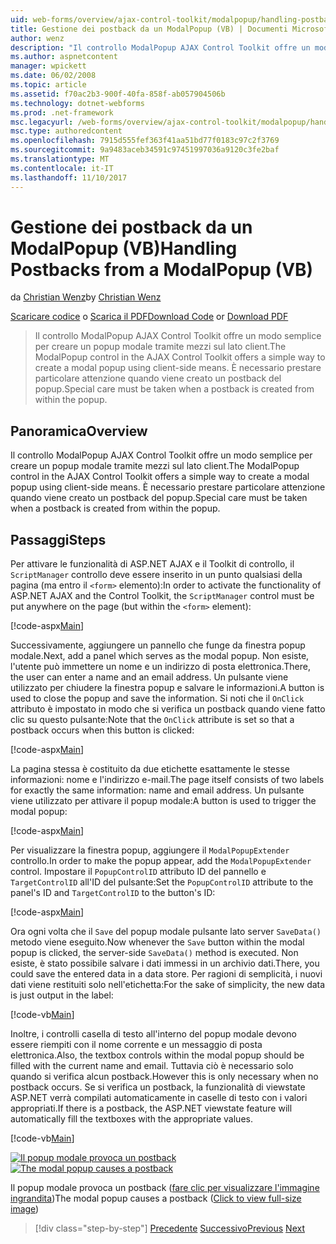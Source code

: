 ```yaml
---
uid: web-forms/overview/ajax-control-toolkit/modalpopup/handling-postbacks-from-a-modalpopup-vb
title: Gestione dei postback da un ModalPopup (VB) | Documenti Microsoft
author: wenz
description: "Il controllo ModalPopup AJAX Control Toolkit offre un modo semplice per creare un popup modale tramite mezzi sul lato client. È necessario prestare particolare attenzione quando un pos..."
ms.author: aspnetcontent
manager: wpickett
ms.date: 06/02/2008
ms.topic: article
ms.assetid: f70ac2b3-900f-40fa-858f-ab057904506b
ms.technology: dotnet-webforms
ms.prod: .net-framework
msc.legacyurl: /web-forms/overview/ajax-control-toolkit/modalpopup/handling-postbacks-from-a-modalpopup-vb
msc.type: authoredcontent
ms.openlocfilehash: 7915d555fef363f41aa51bd77f0183c97c2f3769
ms.sourcegitcommit: 9a9483aceb34591c97451997036a9120c3fe2baf
ms.translationtype: MT
ms.contentlocale: it-IT
ms.lasthandoff: 11/10/2017
---
```

<a name="handling-postbacks-from-a-modalpopup-vb"></a><span data-ttu-id="b2eb3-104">Gestione dei postback da un ModalPopup (VB)</span><span class="sxs-lookup"><span data-stu-id="b2eb3-104">Handling Postbacks from a ModalPopup (VB)</span></span>
====================
<span data-ttu-id="b2eb3-105">da [Christian Wenz](https://github.com/wenz)</span><span class="sxs-lookup"><span data-stu-id="b2eb3-105">by [Christian Wenz](https://github.com/wenz)</span></span>

<span data-ttu-id="b2eb3-106">[Scaricare codice](http://download.microsoft.com/download/2/4/0/24052038-f942-4336-905b-b60ae56f0dd5/ModalPopup3.vb.zip) o [Scarica il PDF](http://download.microsoft.com/download/b/6/a/b6ae89ee-df69-4c87-9bfb-ad1eb2b23373/modalpopup3VB.pdf)</span><span class="sxs-lookup"><span data-stu-id="b2eb3-106">[Download Code](http://download.microsoft.com/download/2/4/0/24052038-f942-4336-905b-b60ae56f0dd5/ModalPopup3.vb.zip) or [Download PDF](http://download.microsoft.com/download/b/6/a/b6ae89ee-df69-4c87-9bfb-ad1eb2b23373/modalpopup3VB.pdf)</span></span>

> <span data-ttu-id="b2eb3-107">Il controllo ModalPopup AJAX Control Toolkit offre un modo semplice per creare un popup modale tramite mezzi sul lato client.</span><span class="sxs-lookup"><span data-stu-id="b2eb3-107">The ModalPopup control in the AJAX Control Toolkit offers a simple way to create a modal popup using client-side means.</span></span> <span data-ttu-id="b2eb3-108">È necessario prestare particolare attenzione quando viene creato un postback del popup.</span><span class="sxs-lookup"><span data-stu-id="b2eb3-108">Special care must be taken when a postback is created from within the popup.</span></span>


## <a name="overview"></a><span data-ttu-id="b2eb3-109">Panoramica</span><span class="sxs-lookup"><span data-stu-id="b2eb3-109">Overview</span></span>

<span data-ttu-id="b2eb3-110">Il controllo ModalPopup AJAX Control Toolkit offre un modo semplice per creare un popup modale tramite mezzi sul lato client.</span><span class="sxs-lookup"><span data-stu-id="b2eb3-110">The ModalPopup control in the AJAX Control Toolkit offers a simple way to create a modal popup using client-side means.</span></span> <span data-ttu-id="b2eb3-111">È necessario prestare particolare attenzione quando viene creato un postback del popup.</span><span class="sxs-lookup"><span data-stu-id="b2eb3-111">Special care must be taken when a postback is created from within the popup.</span></span>

## <a name="steps"></a><span data-ttu-id="b2eb3-112">Passaggi</span><span class="sxs-lookup"><span data-stu-id="b2eb3-112">Steps</span></span>

<span data-ttu-id="b2eb3-113">Per attivare le funzionalità di ASP.NET AJAX e il Toolkit di controllo, il `ScriptManager` controllo deve essere inserito in un punto qualsiasi della pagina (ma entro il `<form>` elemento):</span><span class="sxs-lookup"><span data-stu-id="b2eb3-113">In order to activate the functionality of ASP.NET AJAX and the Control Toolkit, the `ScriptManager` control must be put anywhere on the page (but within the `<form>` element):</span></span>

[!code-aspx[Main](handling-postbacks-from-a-modalpopup-vb/samples/sample1.aspx)]

<span data-ttu-id="b2eb3-114">Successivamente, aggiungere un pannello che funge da finestra popup modale.</span><span class="sxs-lookup"><span data-stu-id="b2eb3-114">Next, add a panel which serves as the modal popup.</span></span> <span data-ttu-id="b2eb3-115">Non esiste, l'utente può immettere un nome e un indirizzo di posta elettronica.</span><span class="sxs-lookup"><span data-stu-id="b2eb3-115">There, the user can enter a name and an email address.</span></span> <span data-ttu-id="b2eb3-116">Un pulsante viene utilizzato per chiudere la finestra popup e salvare le informazioni.</span><span class="sxs-lookup"><span data-stu-id="b2eb3-116">A button is used to close the popup and save the information.</span></span> <span data-ttu-id="b2eb3-117">Si noti che il `OnClick` attributo è impostato in modo che si verifica un postback quando viene fatto clic su questo pulsante:</span><span class="sxs-lookup"><span data-stu-id="b2eb3-117">Note that the `OnClick` attribute is set so that a postback occurs when this button is clicked:</span></span>

[!code-aspx[Main](handling-postbacks-from-a-modalpopup-vb/samples/sample2.aspx)]

<span data-ttu-id="b2eb3-118">La pagina stessa è costituito da due etichette esattamente le stesse informazioni: nome e l'indirizzo e-mail.</span><span class="sxs-lookup"><span data-stu-id="b2eb3-118">The page itself consists of two labels for exactly the same information: name and email address.</span></span> <span data-ttu-id="b2eb3-119">Un pulsante viene utilizzato per attivare il popup modale:</span><span class="sxs-lookup"><span data-stu-id="b2eb3-119">A button is used to trigger the modal popup:</span></span>

[!code-aspx[Main](handling-postbacks-from-a-modalpopup-vb/samples/sample3.aspx)]

<span data-ttu-id="b2eb3-120">Per visualizzare la finestra popup, aggiungere il `ModalPopupExtender` controllo.</span><span class="sxs-lookup"><span data-stu-id="b2eb3-120">In order to make the popup appear, add the `ModalPopupExtender` control.</span></span> <span data-ttu-id="b2eb3-121">Impostare il `PopupControlID` attributo ID del pannello e `TargetControlID` all'ID del pulsante:</span><span class="sxs-lookup"><span data-stu-id="b2eb3-121">Set the `PopupControlID` attribute to the panel's ID and `TargetControlID` to the button's ID:</span></span>

[!code-aspx[Main](handling-postbacks-from-a-modalpopup-vb/samples/sample4.aspx)]

<span data-ttu-id="b2eb3-122">Ora ogni volta che il `Save` del popup modale pulsante lato server `SaveData()` metodo viene eseguito.</span><span class="sxs-lookup"><span data-stu-id="b2eb3-122">Now whenever the `Save` button within the modal popup is clicked, the server-side `SaveData()` method is executed.</span></span> <span data-ttu-id="b2eb3-123">Non esiste, è stato possibile salvare i dati immessi in un archivio dati.</span><span class="sxs-lookup"><span data-stu-id="b2eb3-123">There, you could save the entered data in a data store.</span></span> <span data-ttu-id="b2eb3-124">Per ragioni di semplicità, i nuovi dati viene restituiti solo nell'etichetta:</span><span class="sxs-lookup"><span data-stu-id="b2eb3-124">For the sake of simplicity, the new data is just output in the label:</span></span>

[!code-vb[Main](handling-postbacks-from-a-modalpopup-vb/samples/sample5.vb)]

<span data-ttu-id="b2eb3-125">Inoltre, i controlli casella di testo all'interno del popup modale devono essere riempiti con il nome corrente e un messaggio di posta elettronica.</span><span class="sxs-lookup"><span data-stu-id="b2eb3-125">Also, the textbox controls within the modal popup should be filled with the current name and email.</span></span> <span data-ttu-id="b2eb3-126">Tuttavia ciò è necessario solo quando si verifica alcun postback.</span><span class="sxs-lookup"><span data-stu-id="b2eb3-126">However this is only necessary when no postback occurs.</span></span> <span data-ttu-id="b2eb3-127">Se si verifica un postback, la funzionalità di viewstate ASP.NET verrà compilati automaticamente in caselle di testo con i valori appropriati.</span><span class="sxs-lookup"><span data-stu-id="b2eb3-127">If there is a postback, the ASP.NET viewstate feature will automatically fill the textboxes with the appropriate values.</span></span>

[!code-vb[Main](handling-postbacks-from-a-modalpopup-vb/samples/sample6.vb)]


<span data-ttu-id="b2eb3-128">[![Il popup modale provoca un postback](handling-postbacks-from-a-modalpopup-vb/_static/image2.png)](handling-postbacks-from-a-modalpopup-vb/_static/image1.png)</span><span class="sxs-lookup"><span data-stu-id="b2eb3-128">[![The modal popup causes a postback](handling-postbacks-from-a-modalpopup-vb/_static/image2.png)](handling-postbacks-from-a-modalpopup-vb/_static/image1.png)</span></span>

<span data-ttu-id="b2eb3-129">Il popup modale provoca un postback ([fare clic per visualizzare l'immagine ingrandita](handling-postbacks-from-a-modalpopup-vb/_static/image3.png))</span><span class="sxs-lookup"><span data-stu-id="b2eb3-129">The modal popup causes a postback ([Click to view full-size image](handling-postbacks-from-a-modalpopup-vb/_static/image3.png))</span></span>

>[!div class="step-by-step"]
<span data-ttu-id="b2eb3-130">[Precedente](using-modalpopup-with-a-repeater-control-vb.md)
[Successivo](positioning-a-modalpopup-vb.md)</span><span class="sxs-lookup"><span data-stu-id="b2eb3-130">[Previous](using-modalpopup-with-a-repeater-control-vb.md)
[Next](positioning-a-modalpopup-vb.md)</span></span>
